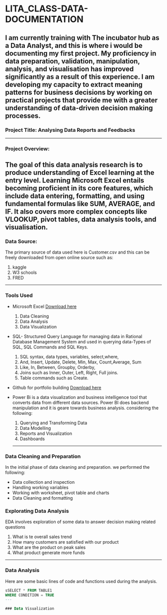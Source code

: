 # LITA_CLASS-DATA-DOCUMENTATION
 I am currently training with The incubator hub as a Data Analyst, and this is where i would be documenting my first project. My proficiency in data preparation, validation, manipulation, analysis, and visualisation has improved significantly as a result of this experience. I am developing my capacity to extract meaning patterns for business decisions by working on practical projects that provide me with a greater understanding of data-driven decision making processes.
---
### Project Title: Analysing Data Reports and Feedbacks
---
### Project Overview: 
The goal of this data analysis research is to produce understanding of Excel learning at the entry level. Learning Microsoft Excel entails becoming proficient in its core features, which include data entering, formatting, and using fundamental formulas like SUM, AVERAGE, and IF. It also covers more complex concepts like VLOOKUP, pivot tables, data analysis tools, and visualisation.
---
### Data Source: 
The primary source of data used here is Customer.csv and this can be freely downloaded from open online source such as:
1. kaggle
2. W3 schools
3. FRED
---
### Tools Used
 - Microsoft Excel [Download here](https://www.microsoft.com)
   1. Data Cleaning
   2. Data Analysis
   3. Data Visualization
      
 - SQL- Structured Query Language for managing data in Rational Database Management System and used in querying data-Types of SQL, SQL Commands and SQL Keys.
   1. SQL syntax, data types, variables, select,where,
   2. And, Insert, Update, Delete, Min, Max, Count,Average, Sum
   3. Like, In, Between, Groupby, Orderby,
   4. Joins such as Inner, Outer, Left, Right, Full joins.
   5. Table commands such as Create.
       
 - Github for portfolio building [Download here](https://www.gitnub.com)
   
 - Power Bi is a data visualization and business intelligence tool that converts data from different data sources. Power BI does backend manipulation and it is geare towards business analysis. considering the following:
   1. Querying and Transforming Data
   2. Data Modelling
   3. Reports and Visualization
   4. Dashboards
   ---
### Data Cleaning and Preparation
In the initial phase of data cleaning and preparation. we performed the following:
- Data collection and inspection
- Handling working variables
- Working with worksheet, pivot table and charts
- Data Cleaning and formatting

### Explorating Data Analysis
EDA involves exploration of some data to answer decision making related questions
1. What is te overall sales trend
2. How many customers are satisfied with our product
3. What are the product on peak sales
4. What product generate more funds
---

### Data Analysis
Here are some basic lines of code and functions used during the analysis.

```SQL
sSELECT * FROM TABLE1
WHERE CONDITION = TRUE
---

### Data Visualization




